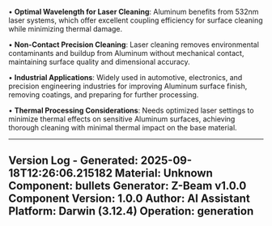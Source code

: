 <!-- CONTENT START -->
• **Optimal Wavelength for Laser Cleaning**: Aluminum benefits from 532nm laser systems, which offer excellent coupling efficiency for surface cleaning while minimizing thermal damage.

• **Non-Contact Precision Cleaning**: Laser cleaning removes environmental contaminants and buildup from Aluminum without mechanical contact, maintaining surface quality and dimensional accuracy.

• **Industrial Applications**: Widely used in automotive, electronics, and precision engineering industries for improving Aluminum surface finish, removing coatings, and preparing for further processing.

• **Thermal Processing Considerations**: Needs optimized laser settings to minimize thermal effects on sensitive Aluminum surfaces, achieving thorough cleaning with minimal thermal impact on the base material.
<!-- CONTENT END -->

<!-- METADATA START -->
---
Version Log - Generated: 2025-09-18T12:26:06.215182
Material: Unknown
Component: bullets
Generator: Z-Beam v1.0.0
Component Version: 1.0.0
Author: AI Assistant
Platform: Darwin (3.12.4)
Operation: generation
---
<!-- METADATA END -->